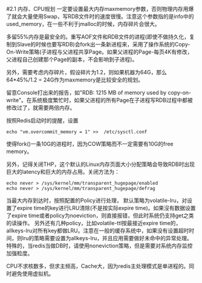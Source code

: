 #2.1	内存、CPU规划
一定要设置最大内存maxmemory参数，否则物理内存用爆了就会大量使用Swap，写RDB文件时的速度很慢。注意这个参数指的是info中的used_memory，在一些不利于jmalloc的时候，内存碎片会很大。

多留55%内存是最安全的。重写AOF文件和RDB文件的进程(即使不做持久化，复制到Slave的时候也要写RDB)会fork出一条新进程来，采用了操作系统的Copy-On-Write策略(子进程与父进程共享Page。如果父进程的Page-每页4K有修改，父进程自己创建那个Page的副本，不会影响到子进程)。

另外，需要考虑内存碎片，假设碎片为1.2，则如果机器为64G，那么64*45%/1.2 = 24G作为maxmemory是比较安全的规划。

留意Console打出来的报告，如"RDB: 1215 MB of memory used by copy-on-write"。在系统极度繁忙时，如果父进程的所有Page在子进程写RDB过程中都被修改过了，就需要两倍内存。

按照Redis启动时的提醒，设置
	
	echo "vm.overcommit_memory = 1" >>  /etc/sysctl.conf

使得fork()一条10G的进程时，因为COW策略而不一定需要有10G的free memory。

另外，记得关闭THP，这个默认的Linux内存页面大小分配策略会导致RDB时出现巨大的latency和巨大的内存占用。关闭方法为：
	
	echo never > /sys/kernel/mm/transparent_hugepage/enabled
	echo never > /sys/kernel/mm/transparent_hugepage/defrag


当最大内存到达时，按照配置的Policy进行处理， 默认策略为volatile-lru，对设置了expire time的key进行LRU清除(不是按实际expire time)。如果沒有数据设置了expire time或者policy为noeviction，则直接报错，但此时系统仍支持get之类的读操作。 另外还有几种policy，比如volatile-ttl按最接近expire time的，allkeys-lru对所有key都做LRU。注意在一般的缓存系统中，如果没有设置超时时间，则lru的策略需要设置为allkeys-lru，并且应用需要做好未命中的异常处理。特殊的，当redis当做DB时，请使用noneviction策略，但是需要对系统内存监控加强粒度。

CPU不求核数多，但求主频高，Cache大，因为redis主处理模式是单进程的。同时避免使用虚拟机。

